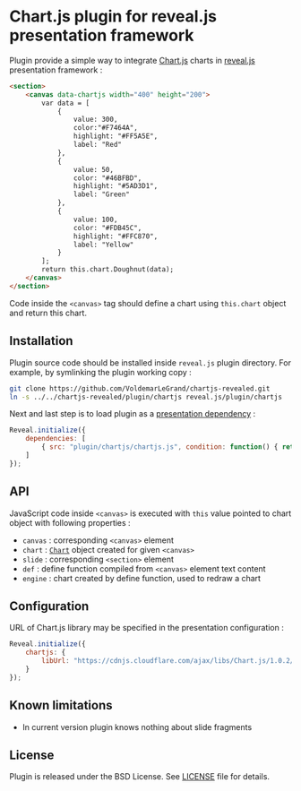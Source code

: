 # Chart.js plugin for reveal.js presentation framework

Plugin provide a simple way to integrate [Chart.js](http://www.chartjs.org/) charts in [reveal.js](https://github.com/hakimel/reveal.js) presentation framework :

```html
<section>
    <canvas data-chartjs width="400" height="200">
        var data = [
            {
                value: 300,
                color:"#F7464A",
                highlight: "#FF5A5E",
                label: "Red"
            },
            {
                value: 50,
                color: "#46BFBD",
                highlight: "#5AD3D1",
                label: "Green"
            },
            {
                value: 100,
                color: "#FDB45C",
                highlight: "#FFC870",
                label: "Yellow"
            }
        ];
        return this.chart.Doughnut(data);
    </canvas>
</section>
```

Code inside the `<canvas>` tag should define a chart using `this.chart` object and return this chart.



## Installation

Plugin source code should be installed inside `reveal.js` plugin directory.
For example, by symlinking the plugin working copy :

```bash
git clone https://github.com/VoldemarLeGrand/chartjs-revealed.git
ln -s ../../chartjs-revealed/plugin/chartjs reveal.js/plugin/chartjs
```

Next and last step is to load plugin as a [presentation dependency](https://github.com/hakimel/reveal.js#dependencies) :

```javascript
Reveal.initialize({
    dependencies: [
        { src: "plugin/chartjs/chartjs.js", condition: function() { return !!document.querySelector( "[data-chartjs]" ); } },
    ]
});
```



## API

JavaScript code inside `<canvas>` is executed with `this` value pointed to chart object with following properties :

  * `canvas` : corresponding `<canvas>` element
  * `chart` : [`Chart`](http://www.chartjs.org/docs/#getting-started-creating-a-chart) object created for given `<canvas>`
  * `slide` : corresponding `<section>` element
  * `def` : define function compiled from `<canvas>` element text content
  * `engine` : chart created by define function, used to redraw a chart



## Configuration

URL of Chart.js library may be specified in the presentation configuration :

```javascript
Reveal.initialize({
    chartjs: {
        libUrl: "https://cdnjs.cloudflare.com/ajax/libs/Chart.js/1.0.2/Chart.js"
    }
});
```


## Known limitations

  * In current version plugin knows nothing about slide fragments



## License

Plugin is released under the BSD License. See [LICENSE](https://github.com/VoldemarLeGrand/chartjs-revealed/blob/master/LICENSE) file for details.
